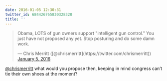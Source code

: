 ```yaml
---
date: 2016-01-05 12:30:31
twitter_id: 684426765830328320
title: ''
---
```


<blockquote class="twitter-tweet"><p lang="en" dir="ltr">Obama, LOTS of gun owners support &quot;intelligent gun control.&quot; You just have not proposed any yet. Stop posturing and do some damn work.</p>&mdash; Chris Merritt ([@chrismerritt](https://twitter.com/chrismerritt)) <a href="https://twitter.com/chrismerritt/status/684423283043905536?ref_src=twsrc%5Etfw">January 5, 2016</a></blockquote>
<script async src="https://platform.twitter.com/widgets.js" charset="utf-8"></script>

[@chrismerritt](https://twitter.com/chrismerritt) what would you propose then, keeping in mind congress can’t tie their own shoes at the moment?

